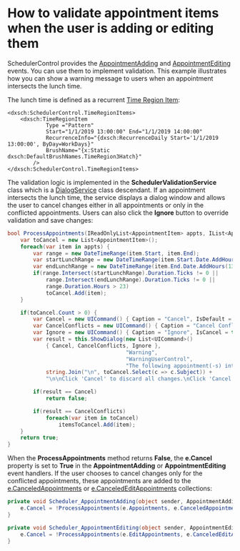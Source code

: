 # How to validate appointment items when the user is adding or editing them

SchedulerControl provides the [AppointmentAdding](https://docs.devexpress.com/WPF/DevExpress.Xpf.Scheduling.SchedulerControl.AppointmentAdding) and [AppointmentEditing](https://docs.devexpress.com/WPF/DevExpress.Xpf.Scheduling.SchedulerControl.AppointmentEditing) events. You can use them to implement validation. This example illustrates how you can show a warning message to users when an appointment intersects the lunch time.

The lunch time is defined as a recurrent [Time Region Item](https://docs.devexpress.com/WPF/401378/Controls-and-Libraries/Scheduler/Time-Regions):

```xaml
<dxsch:SchedulerControl.TimeRegionItems>
    <dxsch:TimeRegionItem
            Type ="Pattern" 
            Start="1/1/2019 13:00:00" End="1/1/2019 14:00:00" 
            RecurrenceInfo="{dxsch:RecurrenceDaily Start='1/1/2019 13:00:00', ByDay=WorkDays}" 
            BrushName="{x:Static dxsch:DefaultBrushNames.TimeRegion3Hatch}" 
        />
</dxsch:SchedulerControl.TimeRegionItems>
```

The validation logic is implemented in the **SchedulerValidationService** class which is a [DialogService](https://docs.devexpress.com/WPF/17467/mvvm-framework/services/predefined-set/dialog-services/dialogservice) class descendant. If an appointment intersects the lunch time, the service displays a dialog window and allows the user to cancel changes either in all appointments or only in the conflicted appointments. Users can also click the **Ignore** button to override validation and save changes:


```cs
bool ProcessAppointments(IReadOnlyList<AppointmentItem> appts, IList<AppointmentItem> itemsToCancel) {
	var toCancel = new List<AppointmentItem>();
	foreach(var item in appts) {
		var range = new DateTimeRange(item.Start, item.End);
		var startLunchRange = new DateTimeRange(item.Start.Date.AddHours(13), item.Start.Date.AddHours(14));
		var endLunchRange = new DateTimeRange(item.End.Date.AddHours(13), item.End.Date.AddHours(14));
		if(range.Intersect(startLunchRange).Duration.Ticks != 0 ||
			range.Intersect(endLunchRange).Duration.Ticks != 0 ||
			range.Duration.Hours > 23)
			toCancel.Add(item);
	}

	if(toCancel.Count > 0) {
		var Cancel = new UICommand() { Caption = "Cancel", IsDefault = true };
		var CancelConflicts = new UICommand() { Caption = "Cancel Conflicts" };
		var Ignore = new UICommand() { Caption = "Ignore", IsCancel = true };
		var result = this.ShowDialog(new List<UICommand>()
			{ Cancel, CancelConflicts, Ignore },
									 "Warning",
									 "WarningUserControl",
									 "The following appointment(-s) intersects the lunch time:\n\n" +
			string.Join("\n", toCancel.Select(c => c.Subject)) +
			"\n\nClick 'Cancel' to discard all changes.\nClick 'Cancel Conflicts' to cancel changes only in these appointment(-s).");

		if(result == Cancel)
			return false;

		if(result == CancelConflicts)
			foreach(var item in toCancel)
				itemsToCancel.Add(item);
	}
	return true;
}
```

When the **ProcessAppointments** method returns **False**, the **e.Cancel** property is set to **True** in the **AppointmentAdding** or **AppointmentEditing** event handlers. If the user chooses to cancel changes only for the conflicted appointments, these appointments are added to the [e.CanceledAppointments](https://docs.devexpress.com/WPF/DevExpress.Xpf.Scheduling.AppointmentAddingEventArgs.CanceledAppointments) or [e.CanceledEditAppointments](https://docs.devexpress.com/WPF/DevExpress.Xpf.Scheduling.AppointmentEditingEventArgs.CanceledEditAppointments) collections:

```cs
private void Scheduler_AppointmentAdding(object sender, AppointmentAddingEventArgs e){
	e.Cancel = !ProcessAppointments(e.Appointments, e.CanceledAppointments); 
}

private void Scheduler_AppointmentEditing(object sender, AppointmentEditingEventArgs e){
	e.Cancel = !ProcessAppointments(e.EditAppointments, e.CanceledEditAppointments); 
}
```

